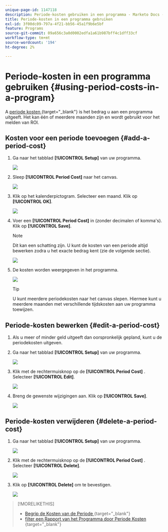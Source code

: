 ```yaml
---
unique-page-id: 1147118
description: Periode-kosten gebruiken in een programma - Marketo Docs - Productdocumentatie
title: Periode-kosten in een programma gebruiken
exl-id: 3f00dc09-797a-4f21-bb56-45a1f9b6e5bf
feature: Programs
source-git-commit: 09a656c3a0d0002edfa1a61b987bff4c1dff33cf
workflow-type: tm+mt
source-wordcount: '194'
ht-degree: 2%

---
```


# Periode-kosten in een programma gebruiken {#using-period-costs-in-a-program}

A [&#x200B; periode kosten &#x200B;](/help/marketo/product-docs/core-marketo-concepts/programs/working-with-programs/understanding-period-costs.md){target="_blank"} is het bedrag u aan een programma uitgeeft. Het kan één of meerdere maanden zijn en wordt gebruikt voor het melden van ROI.

## Kosten voor een periode toevoegen  {#add-a-period-cost}

1. Ga naar het tabblad **[!UICONTROL Setup]** van uw programma.

   ![](assets/image2014-9-18-12-3a9-3a46.png)

1. Sleep **[!UICONTROL Period Cost]** naar het canvas.

   ![](assets/image2014-9-18-12-3a9-3a57.png)

1. Klik op het kalenderpictogram. Selecteer een maand. Klik op **[!UICONTROL OK]**.

   ![](assets/image2014-9-18-12-3a10-3a13.png)

1. Voer een **[!UICONTROL Period Cost]** in (zonder decimalen of komma&#39;s). Klik op **[!UICONTROL Save]**.

   >[!NOTE]
   >
   >Dit kan een schatting zijn. U kunt de kosten van een periode altijd bewerken zodra u het exacte bedrag kent (zie de volgende sectie).

   ![](assets/image2016-4-1-8-3a54-3a30.png)

1. De kosten worden weergegeven in het programma.

   ![](assets/image2016-4-1-8-3a56-3a49.png)

   >[!TIP]
   >
   >U kunt meerdere periodekosten naar het canvas slepen. Hiermee kunt u meerdere maanden met verschillende tijdskosten aan uw programma toewijzen.

## Periode-kosten bewerken {#edit-a-period-cost}

1. Als u meer of minder geld uitgeeft dan oorspronkelijk gepland, kunt u de periodekosten uitgeven.

1. Ga naar het tabblad **[!UICONTROL Setup]** van uw programma.

   ![](assets/image2014-9-18-14-3a3-3a6.png)

1. Klik met de rechtermuisknop op de **[!UICONTROL Period Cost]** . Selecteer **[!UICONTROL Edit]**.

   ![](assets/image2014-9-18-14-3a3-3a23.png)

1. Breng de gewenste wijzigingen aan. Klik op **[!UICONTROL Save]**.

   ![](assets/image2014-9-18-14-3a3-3a41.png)

## Periode-kosten verwijderen {#delete-a-period-cost}

1. Ga naar het tabblad **[!UICONTROL Setup]** van uw programma.

   ![](assets/image2014-9-18-14-3a4-3a11.png)

1. Klik met de rechtermuisknop op de **[!UICONTROL Period Cost]** . Selecteer **[!UICONTROL Delete]**.

   ![](assets/image2014-9-18-14-3a4-3a22.png)

1. Klik op **[!UICONTROL Delete]** om te bevestigen.

   ![](assets/image2014-9-18-14-3a4-3a35.png)

>[!MORELIKETHIS]
>
>* [&#x200B; Begrip de Kosten van de Periode &#x200B;](/help/marketo/product-docs/core-marketo-concepts/programs/working-with-programs/understanding-period-costs.md){target="_blank"}
>* [&#x200B; filter een Rapport van het Programma door Periode Kosten &#x200B;](/help/marketo/product-docs/core-marketo-concepts/programs/program-performance-report/filter-a-program-report-by-period-cost.md){target="_blank"}
